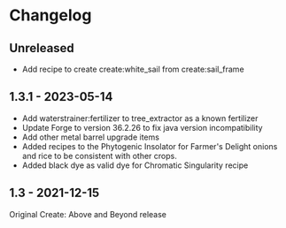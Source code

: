 # Changelog

## Unreleased

* Add recipe to create create:white_sail from create:sail_frame

## 1.3.1 - 2023-05-14

* Add waterstrainer:fertilizer to tree_extractor as a known fertilizer
* Update Forge to version 36.2.26 to fix java version incompatibility
* Add other metal barrel upgrade items
* Added recipes to the Phytogenic Insolator for Farmer's Delight onions and rice to be consistent with other crops.
* Added black dye as valid dye for Chromatic Singularity recipe

## 1.3 - 2021-12-15

Original Create: Above and Beyond release
